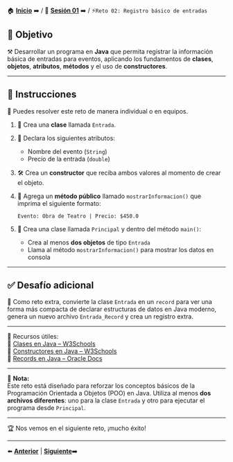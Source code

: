 🏠 [**Inicio**](../../Readme.md) ➡️ / 📖 [**Sesión 01**](../Readme.md) ➡️ / ⚡`Reto 02: Registro básico de entradas`

## 🎯 Objetivo

⚒️ Desarrollar un programa en **Java** que permita registrar la información básica de entradas para eventos, aplicando los fundamentos de **clases**, **objetos**, **atributos**, **métodos** y el uso de **constructores**.

---

## 📝 Instrucciones

👥 Puedes resolver este reto de manera individual o en equipos.

1. 🎫 Crea una **clase** llamada `Entrada`.

2. 🧱 Declara los siguientes atributos:
   - Nombre del evento (`String`)
   - Precio de la entrada (`double`)

3. 🛠️ Crea un **constructor** que reciba ambos valores al momento de crear el objeto.

4. 📢 Agrega un **método público** llamado `mostrarInformacion()` que imprima el siguiente formato:
   ```plaintext
   Evento: Obra de Teatro | Precio: $450.0
   ```

5. 🧪 Crea una clase llamada `Principal` y dentro del método `main()`:
   - Crea al menos **dos objetos** de tipo `Entrada`
   - Llama al método `mostrarInformacion()` para mostrar los datos en consola

---

## ✅ Desafío adicional

🎁 Como reto extra, convierte la clase `Entrada` en un `record` para ver una forma más compacta de declarar estructuras de datos en Java moderno, genera un nuevo archivo `Entrada_Record` y crea un registro extra.

---

📘 Recursos útiles:  
🔗 [Clases en Java – W3Schools](https://www.w3schools.com/java/java_classes.asp)  
🔗 [Constructores en Java – W3Schools](https://www.w3schools.com/java/java_constructors.asp)  
🔗 [Records en Java – Oracle Docs](https://docs.oracle.com/en/java/javase/17/language/records.html)

---

🧠 **Nota:**  
Este reto está diseñado para reforzar los conceptos básicos de la Programación Orientada a Objetos (POO) en Java. Utiliza al menos **dos archivos diferentes**: uno para la clase `Entrada` y otro para ejecutar el programa desde `Principal`.

---

🏆 Nos vemos en el siguiente reto, ¡mucho éxito!

---

⬅️ [**Anterior**](../Ejemplo-04/Readme.md) | [**Siguiente**](../../Sesion-02/Readme.md)➡️  